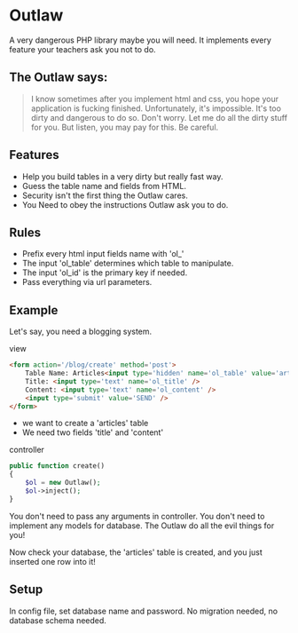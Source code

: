 # Outlaw

A very dangerous PHP library maybe you will need.
It implements every feature your teachers ask you not to do.

## The Outlaw says:
> I know sometimes after you implement html and css, you hope your application is fucking finished.
> Unfortunately, it's impossible. It's too dirty and dangerous to do so.
> Don't worry. Let me do all the dirty stuff for you.
> But listen, you may pay for this.
> Be careful.

## Features
* Help you build tables in a very dirty but really fast way.
* Guess the table name and fields from HTML.
* Security isn't the first thing the Outlaw cares.
* You Need to obey the instructions Outlaw ask you to do.

## Rules
* Prefix every html input fields name with 'ol_'
* The input 'ol_table' determines which table to manipulate.
* The input 'ol_id' is the primary key if needed.
* Pass everything via url parameters.

## Example

Let's say, you need a blogging system.

view
```html
<form action='/blog/create' method='post'>
    Table Name: Articles<input type='hidden' name='ol_table' value='articles' />
    Title: <input type='text' name='ol_title' />
    Content: <input type='text' name='ol_content' />
    <input type='submit' value='SEND' />
</form>
```
* we want to create a 'articles' table
* We need two fields 'title' and 'content'

controller
```php
public function create()
{
    $ol = new Outlaw();
    $ol->inject();
}    
```
You don't need to pass any arguments in controller.
You don't need to implement any models for database.
The Outlaw do all the evil things for you!

Now check your database, the 'articles' table is created, and you just inserted one row into it!

## Setup
In config file, set database name and password.
No migration needed, no database schema needed.
